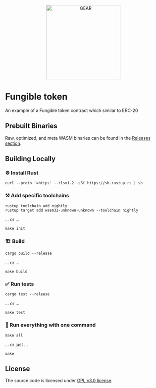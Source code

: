 <p align="center">
  <a href="https://gitpod.io/#https://github.com/gear-dapps/fungible-token">
    <img src="https://gitpod.io/button/open-in-gitpod.svg" width="240" alt="GEAR">
  </a>
</p>

# Fungible token

An example of a Fungible token contract which similar to ERC-20

## Prebuilt Binaries

Raw, optimized, and meta WASM binaries can be found in the [Releases section](https://github.com/gear-dapps/fungible-token/releases/tag/build).

## Building Locally

### ⚙️ Install Rust

```shell
curl --proto '=https' --tlsv1.2 -sSf https://sh.rustup.rs | sh
```

### ⚒️ Add specific toolchains

```shell
rustup toolchain add nightly
rustup target add wasm32-unknown-unknown --toolchain nightly
```

... or ...

```shell
make init
```

### 🏗️ Build

```shell
cargo build --release
```

... or ...

```shell
make build
```

### ✅ Run tests

```shell
cargo test --release
```

... or ...

```shell
make test
```

### 🚀 Run everything with one command

```shell
make all
```

... or just ...

```shell
make
```

## License

The source code is licensed under [GPL v3.0 license](LICENSE).
